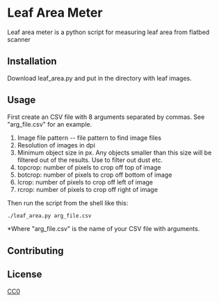 # Leaf Area Meter

Leaf area meter is a python script for measuring leaf area from flatbed scanner 

## Installation

Download leaf_area.py and put in the directory with leaf images. 

## Usage

First create an CSV file with 8 arguments separated by commas. See "arg_file.csv" for an example. 

1. Image file pattern -- file pattern to find image files 
2. Resolution of images in dpi 
3. Minimum object size in px. Any objects smaller than this size will be filtered out of the results.  Use to filter out dust etc. 
4. topcrop: number of pixels to crop off top of image 
5. botcrop: number of pixels to crop off bottom of image
6. lcrop: number of pixels to crop off left of image 
7. rcrop: number of pixels to crop off right of image 

Then run the script from the shell like this: 
```bash
./leaf_area.py arg_file.csv  
```
*Where "arg_file.csv" is the name of your CSV file with arguments. 

## Contributing


## License
[CC0](https://choosealicense.com/licenses/gpl-3.0/)